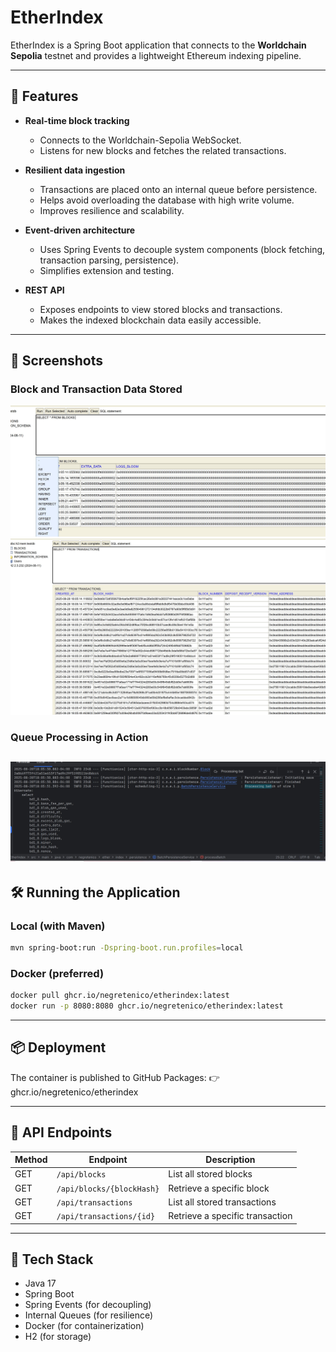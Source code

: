 # EtherIndex

EtherIndex is a Spring Boot application that connects to the **Worldchain Sepolia** testnet and provides a lightweight Ethereum indexing pipeline.

---

## 🚀 Features

- **Real-time block tracking**
    - Connects to the Worldchain-Sepolia WebSocket.
    - Listens for new blocks and fetches the related transactions.

- **Resilient data ingestion**
    - Transactions are placed onto an internal queue before persistence.
    - Helps avoid overloading the database with high write volume.
    - Improves resilience and scalability.

- **Event-driven architecture**
    - Uses Spring Events to decouple system components (block fetching, transaction parsing, persistence).
    - Simplifies extension and testing.

- **REST API**
    - Exposes endpoints to view stored blocks and transactions.
    - Makes the indexed blockchain data easily accessible.

---

## 📸 Screenshots

### Block and Transaction Data Stored
![Blocks.JPG](images/Blocks.JPG)
![transactions.JPG](images/transactions.JPG)

### Queue Processing in Action
![Processing.JPG](images/Processing.JPG)
---

## 🛠️ Running the Application

### Local (with Maven)
```bash
mvn spring-boot:run -Dspring-boot.run.profiles=local
```
### Docker (preferred)
```bash
docker pull ghcr.io/negretenico/etherindex:latest
docker run -p 8080:8080 ghcr.io/negretenico/etherindex:latest
```
___

## 📦 Deployment

The container is published to GitHub Packages: 👉 ghcr.io/negretenico/etherindex

---
## 📖 API Endpoints
| Method | Endpoint                  | Description                     |
| ------ | ------------------------- | ------------------------------- |
| GET    | `/api/blocks`             | List all stored blocks          |
| GET    | `/api/blocks/{blockHash}` | Retrieve a specific block       |
| GET    | `/api/transactions`       | List all stored transactions    |
| GET    | `/api/transactions/{id}`  | Retrieve a specific transaction |


---
## 🔧 Tech Stack

* Java 17 
* Spring Boot 
* Spring Events (for decoupling)
* Internal Queues (for resilience)
* Docker (for containerization)
* H2 (for storage)